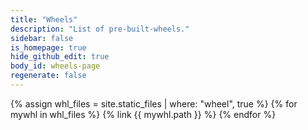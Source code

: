 ```yaml
---
title: "Wheels"
description: "List of pre-built-wheels."
sidebar: false
is_homepage: true
hide_github_edit: true
body_id: wheels-page
regenerate: false
---
```



{% assign whl_files = site.static_files | where: "wheel", true %}
{% for mywhl in whl_files %}
  {% link {{ mywhl.path }} %}
{% endfor %}
